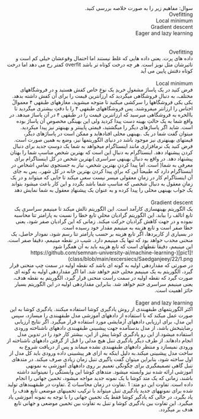 <div dir="rtl">
سوال: مفاهیم زیر را به صورت خلاصه بررسی کنید.
<br/>  
Ovefitting
<br/>
Local minimum
<br/>
Gradient descent
<br/>
Eager and lazy learning
</div>
<br/>
<div dir="rtl">  
<br/>  
Ovefitting
<br/>
داده های پرت. یعنی داده هایی که غلط نیستند اما احتمال وقوعشان خیلی کم است و تاثیرشان مثل نویز است.
هر چه درخت کوتاه تر باشد overfit کمتر رخ می دهد اما درخت کوتاه دقتش پایین می آید
<div/>
<br/>
<div dir="rtl"> 
 Local minimum
<br/>
فرض کنید در یک پاساژ مشغولِ خریدِ یک نوعِ خاص کفش هستید و در فروشگاههای مختلف، به دنبال 
فروشگاهی میگردید که ارزانترین قیمت را برای آن کفش داشته بدهد. یکی یکی فروشگاهها را سرکشی 
میکنید تا متوجه میشوید، مغازههای طبقهی ۴ معموالً اجناس را ارزانتر میفروشند. پس فروشگاههای طبقهی 
۴ را با دقتِ بیشتری میگردید تا باالخره به فروشگاهی میرسید که ارزانترین قیمت را در طبقهی ۴ در آن 
پاساژ میدهد. در واقع شما به یک حالتِ بهینه دست پیدا کردید ولی این بهینگی مخصوصِ آن پاساژ بوده است. 
شاید اگر پاساژهای دیگر را میگشتید، قیمتی پایینتر و بهینهتر نیز پیدا میکردید. میتوان گفت شما در یک 
.بهینهی محلی افتادهاید و ممکن است در پاساژهای دیگر، قیمتهای بهینهتری نیز موجود باشد
در دنیای الگوریتمها نیز، وضع به همین صورت است. فرض کنید یک نرمافزاری مانند اینستاگرام میخواهد به
شما یک دوستِ جدید برای دنبال کردن پیشنهاد دهد. اینستاگرام به دنبالِ این است که بهترین شخصِ مناسبِ 
شما را بهتان پیشنهاد دهد. در واقع به دنبال بهینهی سراسری )بهترین شخص در کل اینستاگرام برای معرفی به 
شما( است. اما پیدا کردنِ بهترین شخص، نیاز به جستجوی تمامیِ اشخاص در اینستاگرام دارد که طبیعتاً این 
که برایِ پیدا کردن بهترین خانه در کل شهر،. پس به جای آن اینستاگرام کار در زمانِ معقولی میسر نیست
سعی میکند تا جایی که میتواند و در یک زمانِ معقول به دنبال شخصی که مناسبِ شما باشد بگردد و این کار 
باعث میشود بتواند یک جواب بهینهی محلی را پیدا کرده و به عنوان یک پیشنهادِ معقول به شما نمایش دهد
<div/>
<br/>
<div dir="rtl">  
Gradient descent
<br/>
یک الگوریتم بهینهسازی کارآمد است. این الگوریتم تالش میکند تا مینیمم سراسریِ یک تابع اتالف را بیابد. این الگوریتم گرادیان 
محلیِ تابع خطا را نسبت به پارامتر تتا محاسبه نموده و در جهت کاهش گرادیان حرکت میکند. زمانی که این گرادیان صفر شود، 
یعنی خطا صفر است و تابع هزینه به مینیمم مقدار خود رسیده است.
<br/>
در بسیاری از کاربردها، اگر تابع هزینه بر حسب پارامتر تتا رسم شود، نمودار حاصل، یک منحنی محدب خواهد بود که تنها یک 
مینیمم دارد. شیب در نقطه مینیمم، دقیقا صفر است. این مینیمم، دقیقا نقطهای است که تابع هزینه باید به آن همگرا شود
<br/>
![pic1](https://github.com/semnan-university-ai/machine-learning-class/blob/main/excersiecs/Saedganjeey/22/1.png)
<br/>
در صورتی که مقداردهی اولیه به گونه ای باشد که نقطه اولیه در سمت چپ منحنی قرار گیرد، الگوریتم به
یک مینیمم محلی ختم خواهد شد. اما اگر مقداردهی اولیه به گونه ای صورت گیرد که نقطه اولیه در سمت
راست منحنی قرار گیرد، الگوریتم به نقطه هدف، یعنی مینیمم سراسری ختم خواهد شد. بنابراین مقداردهی
اولیه در این الگوریتم بسیار حائز اهمیت است.
<div/>
<br/>
<div dir="rtl">  
Eager and lazy learning
<br/>
 اکثر الگوریتمهای طبقهبندی از روش یادگیری کوشا استفاده میکنند. یادگیری کوشا به این صورت عمل 
میکند که با استفاده از دادههای آموزشی مدل طبقهبندی را میسازد، سپس این مدل، برای ارزیابی دادههای 
آزمایشی مورد استفاده قرار میگیرد. اگر نتایج ارزیابی رضایتبخش باشد، از مدل بدستآمده جهت پیشبینی 
طبقهبندی دادههای ناشناخته ورودی استفاده میشود.از این رو یادگیری کوشا پیش از این، بیشتر کار خود را در 
تدوین مدل انجام دادهاند.
از طرف دیگر یادگیری تنبل هیچ مدلی را قبل از گرفتن دادههای ناشناخته از ورودی نمیسازد و منتظر 
دادههای طبقهبندی نشده میماند و پس از دریافت شروع به ساخت مدل پیشبینی میکند.به دلیل اینکه به 
ازای هر پیشبینی داده ورودی باید کل مدل از اول ساخته شود، بنابراین میتوان گفت یاگیری تنبل زمان 
زیادی صرف میکند.
در متدهای تنبل گاهی تصمیمگیری برای چگونگی تعمیم بر روی دادههای آموزشی به نمونهی 
آموزشی ارائه شده نیز وابسته میشود.
 متدهای کوشا این وابستگی را نمیتوانند داشته باشند، زمانی که یک متد کوشا با یک نمونه جدید 
مواجه میشود، تخمین جهانی را انجام داده است.
 تفاوت این دو متد:
1 .تفاوت در زمان محاسبات
2 .تفاوت در طبقهبندهای تولید شده برای نمونههای جدید
یادگیری تنبل میتواند با ترکیب تخمینهای موضعی تابع هدف را یاد بگیرد، در حالی که یادگیر کوشا فقط یک 
تخمین جهانی را با توجه به نمونه آموزشی یاد میگیرد. این تفاوت بین یادگیری کوشا و تنبل به تفاوت بین 
تخمین موضعی و جهانی تابع هدف بر میگردد.
<div/>
<br/>